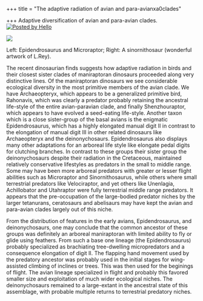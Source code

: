 +++
title = "The adaptive radiation of avian and para-avianxa0clades"

+++
Adaptive diversification of avian and para-avian clades. [![Posted by
Hello](https://i0.wp.com/photos1.blogger.com/pbh.gif)](http://www.hello.com/)

[![](https://i2.wp.com/photos1.blogger.com/img/133/1300/400/early_dinobirds.jpg)](http://photos1.blogger.com/img/133/1300/640/early_dinobirds.jpg)

Left: Epidendrosaurus and Microraptor; Right: A sinornithosaur
(wonderful artwork of L.Rey).

The recent dinosaurian finds suggests how adaptive radiation in birds
and their closest sister clades of maniraptoran dinosaurs proceeded
along very distinctive lines. Of the maniraptoran dinosaurs we see
considerable ecological diversity in the most primitive members of the
avian clade. We have Archaeopteryx, which appears to be a generalized
primitive bird, Rahonavis, which was clearly a predator probably
retaining the ancestral life-style of the entire avian-paravian clade,
and finally Shenzhouraptor, which appears to have evolved a seed-eating
life-style. Another taxon which is a close sister-group of the basal
avians is the enigmatic Epidendrosaurus, which has a highly elongated
manual digit II in contrast to the elongation of manual digit III in
other related dinosaurs like Archaeopteryx and the deinonychosaurs.
Epidendrosaurus also displays many other adaptations for an arboreal
life style like elongate pedal digits for clutching branches. In
contrast to these groups their sister group the deinonychosaurs despite
their radiation in the Cretaceous, maintained relatively conservative
lifestyles as predators in the small to middle range. Some may have been
more arboreal predators with greater or lesser flight abilities such as
Microraptor and Sinornithosaurus, while others where small terrestrial
predators like Velociraptor, and yet others like Unenlagia, Achillobator
and Utahraptor were fully terrestrial middle range predators. It appears
that the pre-occupation of the large-bodied predator niches by the
larger tetanurans, ceratosaurs and abelisaurs may have kept the avian
and para-avian clades largely out of this niche.

From the distribution of features in the early avians, Epidendrosaurus,
and deinonychosaurs, one may conclude that the common ancestor of these
groups was definitely an arboreal maniraptoran with limited ability to
fly or glide using feathers. From such a base one lineage (the
Epidendrosaurus) probably specialized as brachiating tree-dwelling
micropredators and a consequence elongation of digit II. The flapping
hand movement used by the predatory ancestor was probably used in the
initial stages for wing-assisted climbing of inclines or trees. This was
then used for the beginings of flight. The avian lineage specialized in
flight and probably this favored smaller size and exploitation of much
wider ecological niches. The deinonychosaurs remained to a large-extant
in the ancestral state of this assemblage, with probable multiple
returns to terrestrial predatory niches.
